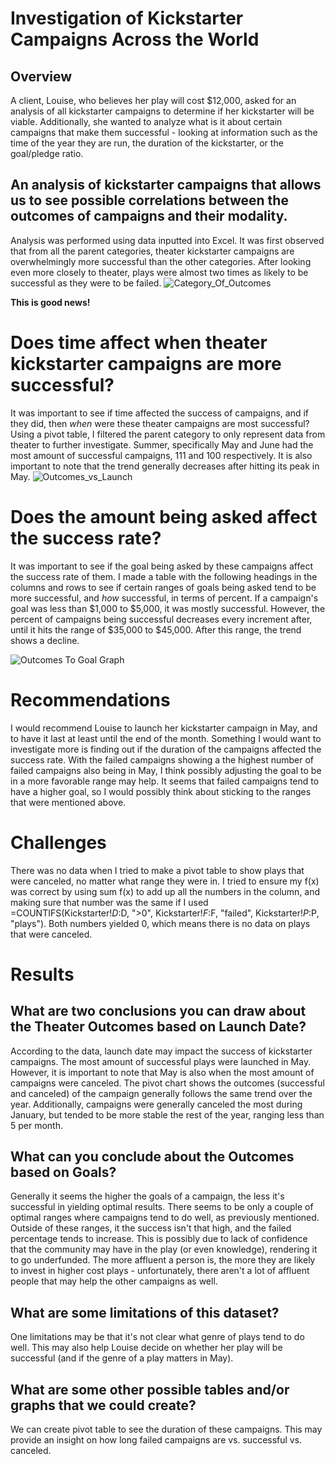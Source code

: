 # Investigation of Kickstarter Campaigns Across the World
## Overview
A client, Louise, who believes her play will cost $12,000, asked for an analysis of all kickstarter campaigns to determine if her kickstarter will be viable. Additionally, she wanted to analyze what is it about certain campaigns that make them successful - looking at information such as the time of the year they are run, the duration of the kickstarter, or the goal/pledge ratio. 

## An analysis of kickstarter campaigns that allows us to see possible correlations between the outcomes of campaigns and their modality.
Analysis was performed using data inputted into Excel. 
It was first observed that from all the parent categories, theater kickstarter campaigns are overwhelmingly more successful than the other categories. After looking even more closely to theater, plays were almost two times as likely to be successful as they were to be failed. 
![Category_Of_Outcomes](https://github.com/pratishthasingh1/kickstarter-analysis/blob/master/Parent%20Category%20Outcomes.png?raw=true)

<b>This is good news!</b>

# Does time affect when theater kickstarter campaigns are more successful? 
It was important to see if time affected the success of campaigns, and if they did, then *when* were these theater campaigns are most successful? Using a pivot table, I filtered the parent category to only represent data from theater to further investigate. Summer, specifically May and June had the most amount of successful campaigns, 111 and 100 respectively. It is also important to note that the trend generally decreases after hitting its peak in May. 
![Outcomes_vs_Launch](https://github.com/pratishthasingh1/kickstarter-analysis/blob/master/Theater_Outcomes_vs_Launch.png?raw=true)

# Does the amount being asked affect the success rate? 
It was important to see if the goal being asked by these campaigns affect the success rate of them.
I made a table with the following headings in the columns and rows to see if certain ranges of goals being asked tend to be more successful, and *how* successful, in terms of percent.
If a campaign's goal was less than $1,000 to $5,000, it was mostly successful. However, the percent of campaigns being successful decreases every increment after, until it hits the range of $35,000 to $45,000. After this range, the trend shows a decline. 

![Outcomes To Goal Graph](https://github.com/pratishthasingh1/kickstarter-analysis/blob/master/Outcomes_vs_Goals.png?raw=true)

# Recommendations
I would recommend Louise to launch her kickstarter campaign in May, and to have it last at least until the end of the month. 
Something I would want to investigate more is finding out if the duration of the campaigns affected the success rate. With the failed campaigns showing a the highest number of failed campaigns also being in May, I think possibly adjusting the goal to be in a more favorable range may help. It seems that failed campaigns tend to have a higher goal, so I would possibly think about sticking to the ranges that were mentioned above. 

# Challenges
There was no data when I tried to make a pivot table to show plays that were canceled, no matter what range they were in. I tried to ensure my f(x) was correct by using sum f(x) to add up all the numbers in the column, and making sure that number was the same if I used =COUNTIFS(Kickstarter!$D:$D, ">0", Kickstarter!$F:$F, "failed", Kickstarter!$P:$P, "plays"). Both numbers yielded 0, which means there is no data on plays that were canceled.


# Results
## What are two conclusions you can draw about the Theater Outcomes based on Launch Date?
According to the data, launch date may impact the success of kickstarter campaigns. The most amount of successful plays were launched in May. However, it is important to note that May is also when the most amount of campaigns were canceled. The pivot chart shows the outcomes (successful and canceled) of the campaign generally follows the same trend over the year. Additionally, campaigns were generally canceled the most during January, but tended to be more stable the rest of the year, ranging less than 5 per month. 

## What can you conclude about the Outcomes based on Goals?
Generally it seems the higher the goals of a campaign, the less it's successful in yielding optimal results. There seems to be only a couple of optimal ranges where campaigns tend to do well, as previously mentioned. Outside of these ranges, it the success isn't that high, and the failed percentage tends to increase. 
This is possibly due to lack of confidence that the community may have in the play (or even knowledge), rendering it to go underfunded. The more affluent a person is, the more they are likely to invest in higher cost plays - unfortunately, there aren't a lot of affluent people that may help the other campaigns as well. 

## What are some limitations of this dataset?
One limitations may be that it's not clear what genre of plays tend to do well. This may also help Louise decide on whether her play will be successful (and if the genre of a play matters in May). 

## What are some other possible tables and/or graphs that we could create?
We can create pivot table to see the duration of these campaigns. This may provide an insight on how long failed campaigns are vs. successful vs. canceled. 
